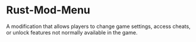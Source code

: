 # Rust-Mod-Menu
A modification that allows players to change game settings, access cheats, or unlock features not normally available in the game.
